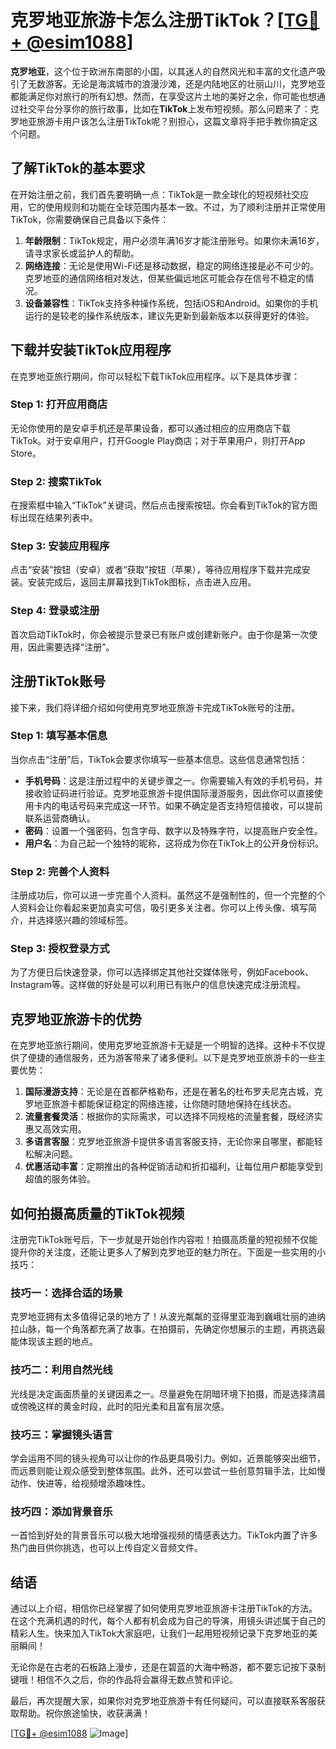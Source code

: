 # 克罗地亚旅游卡怎么注册TikTok？[[TG💪+ @esim1088](https://t.me/s/esim1088)]

**克罗地亚**，这个位于欧洲东南部的小国，以其迷人的自然风光和丰富的文化遗产吸引了无数游客。无论是海滨城市的浪漫沙滩，还是内陆地区的壮丽山川，克罗地亚都能满足你对旅行的所有幻想。然而，在享受这片土地的美好之余，你可能也想通过社交平台分享你的旅行故事，比如在**TikTok**上发布短视频。那么问题来了：克罗地亚旅游卡用户该怎么注册TikTok呢？别担心，这篇文章将手把手教你搞定这个问题。

## **了解TikTok的基本要求**

在开始注册之前，我们首先要明确一点：TikTok是一款全球化的短视频社交应用，它的使用规则和功能在全球范围内基本一致。不过，为了顺利注册并正常使用TikTok，你需要确保自己具备以下条件：

1. **年龄限制**：TikTok规定，用户必须年满16岁才能注册账号。如果你未满16岁，请寻求家长或监护人的帮助。
2. **网络连接**：无论是使用Wi-Fi还是移动数据，稳定的网络连接是必不可少的。克罗地亚的通信网络相对发达，但某些偏远地区可能会存在信号不稳定的情况。
3. **设备兼容性**：TikTok支持多种操作系统，包括iOS和Android。如果你的手机运行的是较老的操作系统版本，建议先更新到最新版本以获得更好的体验。

## **下载并安装TikTok应用程序**

在克罗地亚旅行期间，你可以轻松下载TikTok应用程序。以下是具体步骤：

### **Step 1: 打开应用商店**
无论你使用的是安卓手机还是苹果设备，都可以通过相应的应用商店下载TikTok。对于安卓用户，打开Google Play商店；对于苹果用户，则打开App Store。

### **Step 2: 搜索TikTok**
在搜索框中输入“TikTok”关键词，然后点击搜索按钮。你会看到TikTok的官方图标出现在结果列表中。

### **Step 3: 安装应用程序**
点击“安装”按钮（安卓）或者“获取”按钮（苹果），等待应用程序下载并完成安装。安装完成后，返回主屏幕找到TikTok图标，点击进入应用。

### **Step 4: 登录或注册**
首次启动TikTok时，你会被提示登录已有账户或创建新账户。由于你是第一次使用，因此需要选择“注册”。

## **注册TikTok账号**

接下来，我们将详细介绍如何使用克罗地亚旅游卡完成TikTok账号的注册。

### **Step 1: 填写基本信息**
当你点击“注册”后，TikTok会要求你填写一些基本信息。这些信息通常包括：

- **手机号码**：这是注册过程中的关键步骤之一。你需要输入有效的手机号码，并接收验证码进行验证。克罗地亚旅游卡提供国际漫游服务，因此你可以直接使用卡内的电话号码来完成这一环节。如果不确定是否支持短信接收，可以提前联系运营商确认。
- **密码**：设置一个强密码，包含字母、数字以及特殊字符，以提高账户安全性。
- **用户名**：为自己起一个独特的昵称，这将成为你在TikTok上的公开身份标识。

### **Step 2: 完善个人资料**
注册成功后，你可以进一步完善个人资料。虽然这不是强制性的，但一个完整的个人资料会让你看起来更加真实可信，吸引更多关注者。你可以上传头像、填写简介，并选择感兴趣的领域标签。

### **Step 3: 授权登录方式**
为了方便日后快速登录，你可以选择绑定其他社交媒体账号，例如Facebook、Instagram等。这样做的好处是可以利用已有账户的信息快速完成注册流程。

## **克罗地亚旅游卡的优势**

在克罗地亚旅行期间，使用克罗地亚旅游卡无疑是一个明智的选择。这种卡不仅提供了便捷的通信服务，还为游客带来了诸多便利。以下是克罗地亚旅游卡的一些主要优势：

1. **国际漫游支持**：无论是在首都萨格勒布，还是在著名的杜布罗夫尼克古城，克罗地亚旅游卡都能保证稳定的网络连接，让你随时随地保持在线状态。
2. **流量套餐灵活**：根据你的实际需求，可以选择不同规格的流量套餐，既经济实惠又高效实用。
3. **多语言客服**：克罗地亚旅游卡提供多语言客服支持，无论你来自哪里，都能轻松解决问题。
4. **优惠活动丰富**：定期推出的各种促销活动和折扣福利，让每位用户都能享受到超值的服务体验。

## **如何拍摄高质量的TikTok视频**

注册完TikTok账号后，下一步就是开始创作内容啦！拍摄高质量的短视频不仅能提升你的关注度，还能让更多人了解到克罗地亚的魅力所在。下面是一些实用的小技巧：

### **技巧一：选择合适的场景**
克罗地亚拥有太多值得记录的地方了！从波光粼粼的亚得里亚海到巍峨壮丽的迪纳拉山脉，每一个角落都充满了故事。在拍摄前，先确定你想展示的主题，再挑选最能体现该主题的地点。

### **技巧二：利用自然光线**
光线是决定画面质量的关键因素之一。尽量避免在阴暗环境下拍摄，而是选择清晨或傍晚这样的黄金时段，此时的阳光柔和且富有层次感。

### **技巧三：掌握镜头语言**
学会运用不同的镜头视角可以让你的作品更具吸引力。例如，近景能够突出细节，而远景则能让观众感受到整体氛围。此外，还可以尝试一些创意剪辑手法，比如慢动作、快进等，给视频增添趣味性。

### **技巧四：添加背景音乐**
一首恰到好处的背景音乐可以极大地增强视频的情感表达力。TikTok内置了许多热门曲目供你挑选，也可以上传自定义音频文件。

## **结语**

通过以上介绍，相信你已经掌握了如何使用克罗地亚旅游卡注册TikTok的方法。在这个充满机遇的时代，每个人都有机会成为自己的导演，用镜头讲述属于自己的精彩人生。快来加入TikTok大家庭吧，让我们一起用短视频记录下克罗地亚的美丽瞬间！

无论你是在古老的石板路上漫步，还是在碧蓝的大海中畅游，都不要忘记按下录制键哦！相信不久之后，你的作品将会赢得无数点赞和评论。

最后，再次提醒大家，如果你对克罗地亚旅游卡有任何疑问，可以直接联系客服获取帮助。祝你旅途愉快，收获满满！

[[TG💪+ @esim1088](https://t.me/s/esim1088) ![Image](https://i.postimg.cc/4NQfJmqS/Snipaste-2025-05-13-00-14-12.png)]